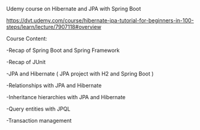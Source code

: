 Udemy course on Hibernate and JPA with Spring Boot

https://dvt.udemy.com/course/hibernate-jpa-tutorial-for-beginners-in-100-steps/learn/lecture/7907118#overview

Course Content:

-Recap of Spring Boot and Spring Framework

-Recap of JUnit

-JPA and Hibernate ( JPA project with H2 and Spring Boot )

-Relationships with JPA and Hibernate

-Inheritance hierarchies with JPA and Hibernate

-Query entities with JPQL

-Transaction management

